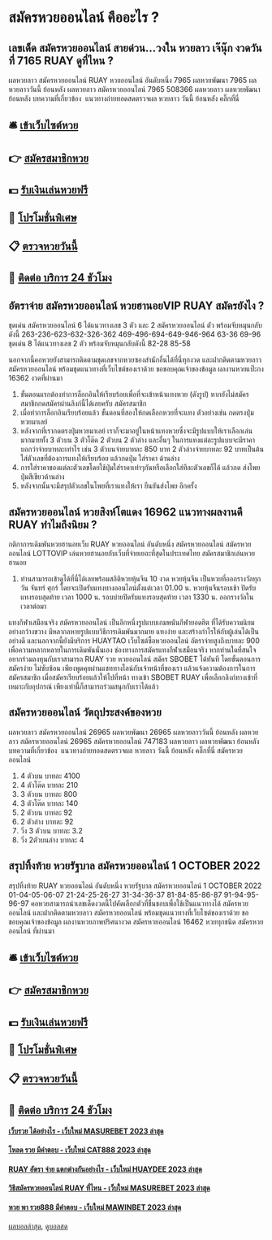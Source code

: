 # สมัครหวยออนไลน์ คืออะไร ?
## เลขเด็ด สมัครหวยออนไลน์ สายด่วน…วงใน หวยลาว เจ๊นุ๊ก งวดวันที่ 7165 RUAY ดูที่ไหน ?
ผลหวยลาว สมัครหวยออนไลน์ RUAY หวยออนไลน์ อันดับหนึ่ง 7965 ผลหวยพัฒนา 7965 ผลหวยลาววันนี้ ย้อนหลัง
ผลหวยลาว สมัครหวยออนไลน์ 7965 508366
 ผลหวยลาว ผลหวยพัฒนา ย้อนหลัง 
บทความที่เกี่ยวข้อง
 แนวทางถ่ายทอดสดตรวจผล หวยลาว วันนี้ ย้อนหลัง คลิ๊กที่นี่  

## 🛎 [เข้าเว็บไซต์หวย](https://bit.ly/3BG5bNw)
## 👉 [สมัครสมาชิกหวย](https://bit.ly/3BG5bNw)
## 💵 [รับเงินเล่นหวยฟรี](https://bit.ly/3C3mvgS)
## 👑 [โปรโมชั่นพิเศษ](https://bit.ly/3C3mvgS)
## 📋 [ตรวจหวยวันนี้](https://bit.ly/3C3mvgS)
## 📱 [ติดต่อ บริการ 24 ชัวโมง](https://bit.ly/3C3mvgS)

## อัตราจ่าย สมัครหวยออนไลน์ หวยฮานอยVIP RUAY สมัครยังไง ?
ชุดเด่น สมัครหวยออนไลน์ 6 ได้แนวทางเลข 3 ตัว และ 2 สมัครหวยออนไลน์ ตัว พร้อมจับหมุนกลับดังนี้
263-236-623-632-326-362
469-496-694-649-946-964
63-36
69-96
ชุดเด่น 8 ได้แนวทางเลข 2 ตัว พร้อมจับหมุนกลับดังนี้
82-28
85-58

นอกจากนี้คอหวยยังสามารถติดตามชุดเลขจากหวยซองสำนักอื่นได้ที่นี่ทุกงวด และฝากติดตามหวยลาว สมัครหวยออนไลน์ พร้อมชุดแนวทางที่เว็บไซต์ของเราด้วย
ขอขอบคุณเจ้าของข้อมูล
ผลงานหวยแป๊ะกง 16362 งวดที่ผ่านมา
1. ขั้นตอนแรกต้องทำการล็อกอินให้เรียบร้อยเพื่อที่จะเข้าหน้าแทงหวย (ดังรูป) หากยังไม่สมัครสมาชิกกดสมัครผ่านลิงก์นี้ได้เลยครับ สมัครสมาชิก
2. เมื่อทำการล็อกอินเรียบร้อยแล้ว ขั้นตอนที่สองให้กดเลือกหวยที่จะแทง ตัวอย่างเช่น กดตรงปุ่มหวยมาเลย์
3. หลังจากที่เรากดตรงปุ่มหวยมาเลย์ เราก็จะมาอยู่ในหน้าแทงหวยซึ่งจะมีรูปแบบให้เราเลือกเล่นมากมายทั้ง 3 ตัวบน 3 ตัวโต๊ด 2 ตัวบน 2 ตัวล่าง และอื่นๆ ในการแทงแต่ละรูปแบบจะมีราคาบอกว่าจ่ายบาทละเท่าไร เช่น 3 ตัวบนจ่ายบาทละ 850 บาท 2 ตัวล่างจ่ายบาทละ 92 บาทเป็นต้น ใส่ตัวเลขที่ต้องการแทงให้เรียบร้อย แล้วกดปุ่ม ใส่ราคา ด้านล่าง
4. การใส่ราคาของแต่ละตัวเลขโดยใช้ปุ่มใส่ราคาเท่าๆกันหรือเลือกใส่ทีละตัวเลขก็ได้ แล้วกด ส่งโพย ปุ่มสีเขียวด้านล่าง
5. หลังจากนั้นจะมีสรุปตัวเลขในโพยที่เราแทงให้เรา ยืนยันส่งโพย อีกครั้ง

## สมัครหวยออนไลน์ หวยสิงห์โตแดง 16962 แนวทางผลงานดี RUAY ทำไมถึงนิยม ?
กติกาการเดิมพันหวยฮานอยเว็บ RUAY หวยออนไลน์ อันดับหนึ่ง สมัครหวยออนไลน์ สมัครหวยออนไลน์ LOTTOVIP
เล่นหวยฮานอยกับเว็บที่จ่ายเยอะที่สุดในประเทศไทย
สมัครสมาชิกเล่นหวยฮานอย
1. ท่านสามารถเข้าดูได้ที่นี่ได้เลยพร้อมสถิติหวยหุ้นจีน 10 งวด หวยหุ้นจีน เป็นหวยที่ออกรางวัลทุกวัน จันทร์ ศุกร์ โดยจะเปิดรับแทงทางออนไลน์ตั้งแต่เวลา 01.00 น. หวยหุ้นจีนรอบเช้า ปิดรับแทงรอบสุดท้าย เวลา 1000 น. รอบบ่ายปิดรับแทงรอบสุดท้าย เวลา 1330 น. ออกรางวัลในเวลาต่อมา

แทงกีฬาเสมือนจริง สมัครหวยออนไลน์ เป็นอีกหนึ่งรูปแบบเกมพนันกีฬายอดฮิต ที่ได้รับความนิยมอย่างกว้างขวาง มีหลากลหายรูปแบบวิธีการเดิมพันมากมาย แทงง่าย และสร้างกำไรให้กับผู้เล่นได้เป็นอย่างดี และนอกจากนี้ยังมีบริการ HUAYTAO เว็บไซต์ซื้อหวยออนไลน์ อัตราจ่ายสูงถึงบาทละ 900 เพื่อความหลากหลายในการเดิมพันนั่นเอง
ช่องทางการสมัครแทงกีฬาเสมือนจริง หากท่านใดที่สนใจอยากร่วมลงทุนกับเราสามารถ RUAY รวย หวยออนไลน์ สมัคร SBOBET ได้ทันที โดยขั้นตอนการสมัครง่าย ไม่ซับซ้อน เพียงพูดคุยผ่านแชททางไลน์กับเจ้าหน้าที่ของเรา แล้วแจ้งความต้องการในการสมัครสมาชิก เมื่อสมัครเรียบร้อยแล้วให้ไปที่หน้า ทางเข้า SBOBET RUAY เพื่อเลือกลิงก์ทางเข้าที่เหมาะกับอุปกรณ์ เพียงเท่านี้ก็สามารถร่วมสนุกกับเราได้แล้ว

## สมัครหวยออนไลน์ วัตถุประสงค์ของหวย
ผลหวยลาว สมัครหวยออนไลน์ 26965 ผลหวยพัฒนา 26965 ผลหวยลาววันนี้ ย้อนหลัง
ผลหวยลาว สมัครหวยออนไลน์ 26965 สมัครหวยออนไลน์ 747183
 ผลหวยลาว ผลหวยพัฒนา ย้อนหลัง 
บทความที่เกี่ยวข้อง
 แนวทางถ่ายทอดสดตรวจผล หวยลาว วันนี้ ย้อนหลัง คลิ๊กที่นี่ สมัครหวยออนไลน์  
1. 4 ตัวบน บาทละ 4100
2. 4 ตัวโต๊ด บาทละ 210
3. 3 ตัวบน บาทละ 800
4. 3 ตัวโต๊ด บาทละ 140
5. 2 ตัวบน บาทละ 92
6. 2 ตัวล่าง บาทละ 92
7. วิ่ง 3 ตัวบน บาทละ 3.2
8. วิ่ง 2ตัวบนล่าง บาทละ 4

## สรุปทิ้งท้าย หวยรัฐบาล สมัครหวยออนไลน์ 1 OCTOBER 2022
สรุปทิ้งท้าย RUAY หวยออนไลน์ อันดับหนึ่ง หวยรัฐบาล สมัครหวยออนไลน์ 1 OCTOBER 2022 01-04-05-06-07
21-24-25-26-27
31-34-36-37
81-84-85-86-87
91-94-95-96-97
คอหวยสามารถนำเลขเด็ดงวดนี้ไปคัดเลือกตัวที่ชื่นชอบเพื่อใช้เป็นแนวทางได้ สมัครหวยออนไลน์ และฝากติดตามหวยลาว สมัครหวยออนไลน์ พร้อมชุดแนวทางที่เว็บไซต์ของเราด้วย
ขอขอบคุณเจ้าของข้อมูล
ผลงานหวยภาพปริศนางวด สมัครหวยออนไลน์ 16462 หวยทุกชนิด สมัครหวยออนไลน์ ที่ผ่านมา

## 🛎 [เข้าเว็บไซต์หวย](https://bit.ly/3BG5bNw)
## 👉 [สมัครสมาชิกหวย](https://bit.ly/3BG5bNw)
## 💵 [รับเงินเล่นหวยฟรี](https://bit.ly/3C3mvgS)
## 👑 [โปรโมชั่นพิเศษ](https://bit.ly/3C3mvgS)
## 📋 [ตรวจหวยวันนี้](https://bit.ly/3C3mvgS)
## 📱 [ติดต่อ บริการ 24 ชัวโมง](https://bit.ly/3C3mvgS)

#### [เว็บรวย ได้อย่างไร - เว็บใหม่ MASUREBET 2023 ล่าสุด](https://atom.io/themes/เว็บรวย%20ได้อย่างไร%20-%20เว็บใหม่%20masurebet%202023%20ล่าสุด)
#### [โหลด รวย มีคำตอบ - เว็บใหม่ CAT888 2023 ล่าสุด](https://atom.io/themes/โหลด%20รวย%20มีคำตอบ%20-%20เว็บใหม่%20cat888%202023%20ล่าสุด)
#### [RUAY อัตรา จ่าย แตกต่างกันอย่างไร - เว็บใหม่ HUAYDEE 2023 ล่าสุด](https://atom.io/themes/ruay%20อัตรา%20จ่าย%20แตกต่างกันอย่างไร%20-%20เว็บใหม่%20huaydee%202023%20ล่าสุด)
#### [วิธีสมัครหวยออนไลน์ RUAY ที่ไหน - เว็บใหม่ MASUREBET 2023 ล่าสุด](https://atom.io/themes/วิธีสมัครหวยออนไลน์%20ruay%20ที่ไหน%20-%20เว็บใหม่%20masurebet%202023%20ล่าสุด)
#### [หวย พา รวย888 มีคำตอบ - เว็บใหม่ MAWINBET 2023 ล่าสุด](https://atom.io/themes/หวย%20พา%20รวย888%20มีคำตอบ%20-%20เว็บใหม่%20mawinbet%202023%20ล่าสุด)

[ผลบอลล่าสุด](https://siamsport.tv "ผลบอลล่าสุด"), [ดูบอลสด](https://siamsport.tv/ดูบอลสด "ดูบอลสด")